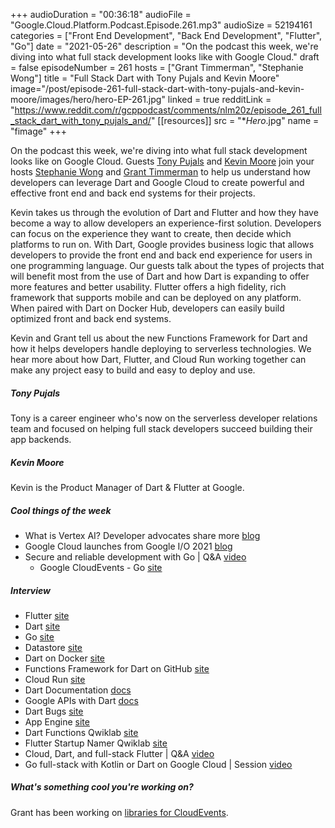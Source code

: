 +++
audioDuration = "00:36:18"
audioFile = "Google.Cloud.Platform.Podcast.Episode.261.mp3"
audioSize = 52194161
categories = ["Front End Development", "Back End Development", "Flutter", "Go"]
date = "2021-05-26"
description = "On the podcast this week, we're diving into what full stack development looks like with Google Cloud."
draft = false
episodeNumber = 261
hosts = ["Grant Timmerman", "Stephanie Wong"]
title = "Full Stack Dart with Tony Pujals and Kevin Moore"
image="/post/episode-261-full-stack-dart-with-tony-pujals-and-kevin-moore/images/hero/hero-EP-261.jpg"
linked = true
redditLink = "https://www.reddit.com/r/gcppodcast/comments/nlm20z/episode_261_full_stack_dart_with_tony_pujals_and/"
[[resources]]
  src = "**Hero*.jpg"
  name = "fimage"
+++

On the podcast this week, we're diving into what full stack development looks like on Google Cloud. Guests [Tony Pujals](https://twitter.com/tonypujals) and [Kevin Moore](https://twitter.com/kevmoo) join your hosts [Stephanie Wong](https://twitter.com/stephr_wong) and [Grant Timmerman](https://twitter.com/granttimmerman) to help us understand how developers can leverage Dart and Google Cloud to create powerful and effective front end and back end systems for their projects.

Kevin takes us through the evolution of Dart and Flutter and how they have become a way to allow developers an experience-first solution. Developers can focus on the experience they want to create, then decide which platforms to run on. With Dart, Google provides business logic that allows developers to provide the front end and back end experience for users in one programming language. Our guests talk about the types of projects that will benefit most from the use of Dart and how Dart is expanding to offer more features and better usability. Flutter offers a high fidelity, rich framework that supports mobile and can be deployed on any platform. When paired with Dart on Docker Hub, developers can easily build optimized front and back end systems. 

Kevin and Grant tell us about the new Functions Framework for Dart and how it helps developers handle deploying to serverless technologies. We hear more about how Dart, Flutter, and Cloud Run working together can make any project easy to build and easy to deploy and use.

##### Tony Pujals

Tony is a career engineer who's now on the serverless developer relations team and focused on helping full stack developers succeed building their app backends.

##### Kevin Moore

Kevin is the Product Manager of Dart & Flutter at Google.

##### Cool things of the week

* What is Vertex AI? Developer advocates share more [blog](https://cloud.google.com/blog/products/ai-machine-learning/vertex-ai-overview)
* Google Cloud launches from Google I/O 2021 [blog](https://cloud.google.com/blog/topics/developers-practitioners/google-cloud-launches-google-io-2021)
* Secure and reliable development with Go | Q&A [video](https://events.google.com/io/session/7b7e7dd8-57a5-4459-a96e-1494d09efbe6?lng=en)
     * Google CloudEvents - Go [site](https://pkg.go.dev/github.com/googleapis/google-cloudevents-go@v0.1.0)

##### Interview

* Flutter [site](https://flutter.dev)
* Dart [site](https://dart.dev)
* Go [site](https://go.dev)
* Datastore [site](https://cloud.google.com/datastore)
* Dart on Docker [site](https://hub.docker.com/_/dart)
* Functions Framework for Dart on GitHub [site](https://github.com/GoogleCloudPlatform/functions-framework-dart)
* Cloud Run [site](https://cloud.google.com/run)
* Dart Documentation [docs](https://dart.dev/server/google-cloud)
* Google APIs with Dart [docs](https://dart.dev/guides/google-apis)
* Dart Bugs [site](https://dartbug.com)
* App Engine [site](https://cloud.google.com/appengine)
* Dart Functions Qwiklab [site](https://www.qwiklabs.com/focuses/18213?catalog_rank=%7B%22rank%22%3A6%2C%22num_filters%22%3A0%2C%22has_search%22%3Atrue%7D&parent=catalog&search_id=11124335)
* Flutter Startup Namer Qwiklab [site](https://www.qwiklabs.com/focuses/18214?catalog_rank=%7B%22rank%22%3A1%2C%22num_filters%22%3A0%2C%22has_search%22%3Atrue%7D&parent=catalog&search_id=11124335)
* Cloud, Dart, and full-stack Flutter | Q&A [video](https://www.youtube.com/watch?v=r8rVm4-RJJM)
* Go full-stack with Kotlin or Dart on Google Cloud | Session [video](https://www.youtube.com/watch?v=JwCmu_INnCg)

##### What's something cool you're working on?

Grant has been working on [libraries for CloudEvents](https://github.com/googleapis/google-cloudevents).